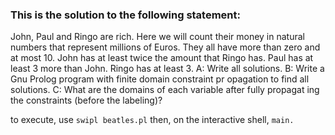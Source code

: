 ### This is the solution to the following statement:

John, Paul and Ringo are rich. Here we will count their money in natural numbers that represent millions of Euros. They all have more than zero and at most 10. John has at least twice the amount that Ringo has. Paul has at least 3 more than John. Ringo has at least 3. A: Write all solutions. B: Write a Gnu Prolog program with finite domain constraint pr opagation to find all solutions. C: What are the domains of each variable after fully propagat ing the constraints (before the labeling)?

to execute, use `swipl beatles.pl` then, on the interactive shell, `main.`

